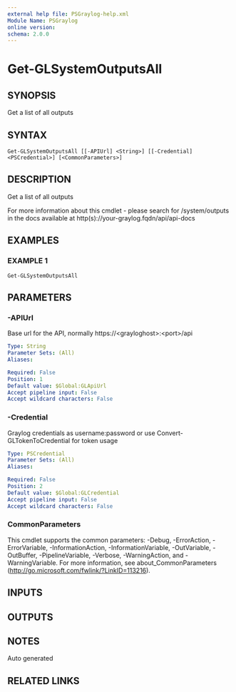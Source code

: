 ```yaml
---
external help file: PSGraylog-help.xml
Module Name: PSGraylog
online version:
schema: 2.0.0
---
```


# Get-GLSystemOutputsAll

## SYNOPSIS
Get a list of all outputs

## SYNTAX

```
Get-GLSystemOutputsAll [[-APIUrl] <String>] [[-Credential] <PSCredential>] [<CommonParameters>]
```

## DESCRIPTION
Get a list of all outputs


For more information about this cmdlet - please search for /system/outputs in the docs available at http(s)://your-graylog.fqdn/api/api-docs

## EXAMPLES

### EXAMPLE 1
```
Get-GLSystemOutputsAll
```

## PARAMETERS

### -APIUrl
Base url for the API, normally https://\<grayloghost\>:\<port\>/api

```yaml
Type: String
Parameter Sets: (All)
Aliases:

Required: False
Position: 1
Default value: $Global:GLApiUrl
Accept pipeline input: False
Accept wildcard characters: False
```

### -Credential
Graylog credentials as username:password or use Convert-GLTokenToCredential for token usage

```yaml
Type: PSCredential
Parameter Sets: (All)
Aliases:

Required: False
Position: 2
Default value: $Global:GLCredential
Accept pipeline input: False
Accept wildcard characters: False
```

### CommonParameters
This cmdlet supports the common parameters: -Debug, -ErrorAction, -ErrorVariable, -InformationAction, -InformationVariable, -OutVariable, -OutBuffer, -PipelineVariable, -Verbose, -WarningAction, and -WarningVariable.
For more information, see about_CommonParameters (http://go.microsoft.com/fwlink/?LinkID=113216).

## INPUTS

## OUTPUTS

## NOTES
Auto generated

## RELATED LINKS
